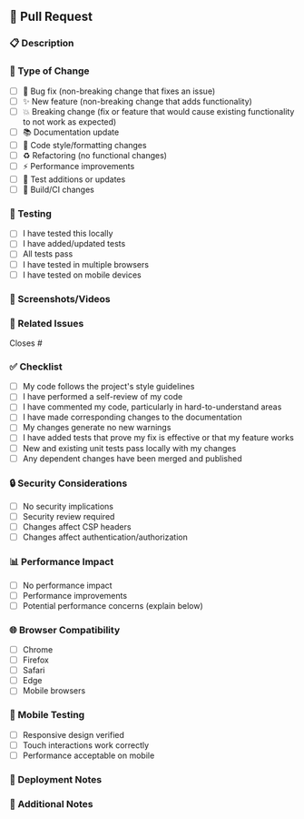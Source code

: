 ## 🚀 Pull Request

### 📋 Description
<!-- Describe what this PR does and why -->

### 🔄 Type of Change
<!-- Mark the relevant option with an "x" -->
- [ ] 🐛 Bug fix (non-breaking change that fixes an issue)
- [ ] ✨ New feature (non-breaking change that adds functionality)
- [ ] 💥 Breaking change (fix or feature that would cause existing functionality to not work as expected)
- [ ] 📚 Documentation update
- [ ] 🎨 Code style/formatting changes
- [ ] ♻️ Refactoring (no functional changes)
- [ ] ⚡ Performance improvements
- [ ] 🧪 Test additions or updates
- [ ] 🔧 Build/CI changes

### 🧪 Testing
<!-- Describe how you tested your changes -->
- [ ] I have tested this locally
- [ ] I have added/updated tests
- [ ] All tests pass
- [ ] I have tested in multiple browsers
- [ ] I have tested on mobile devices

### 📸 Screenshots/Videos
<!-- If applicable, add screenshots or videos to showcase the changes -->

### 🔗 Related Issues
<!-- Link any related issues -->
Closes #

### ✅ Checklist
- [ ] My code follows the project's style guidelines
- [ ] I have performed a self-review of my code
- [ ] I have commented my code, particularly in hard-to-understand areas
- [ ] I have made corresponding changes to the documentation
- [ ] My changes generate no new warnings
- [ ] I have added tests that prove my fix is effective or that my feature works
- [ ] New and existing unit tests pass locally with my changes
- [ ] Any dependent changes have been merged and published

### 🔒 Security Considerations
<!-- Any security implications of these changes -->
- [ ] No security implications
- [ ] Security review required
- [ ] Changes affect CSP headers
- [ ] Changes affect authentication/authorization

### 📊 Performance Impact
<!-- Any performance implications -->
- [ ] No performance impact
- [ ] Performance improvements
- [ ] Potential performance concerns (explain below)

### 🌐 Browser Compatibility
<!-- Which browsers have you tested? -->
- [ ] Chrome
- [ ] Firefox  
- [ ] Safari
- [ ] Edge
- [ ] Mobile browsers

### 📱 Mobile Testing
- [ ] Responsive design verified
- [ ] Touch interactions work correctly
- [ ] Performance acceptable on mobile

### 🚀 Deployment Notes
<!-- Any special deployment considerations -->

### 📝 Additional Notes
<!-- Any additional information reviewers should know -->